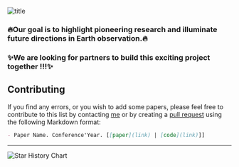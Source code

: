 
![title](https://github.com/user-attachments/assets/b9705d1b-9f2d-49a5-bb93-04e47dc5c449)

### 🔥Our goal is to highlight pioneering research and illuminate future directions in Earth observation.🔥
### ✨We are looking for partners to build this exciting project together !!!✨

## Contributing

If you find any errors, or you wish to add some papers, please feel free to contribute to this list by contacting [me](https://likyoo.github.io/) or by creating a [pull request](https://github.com/likyoo/awesome-MLLM-for-image-segmentation/pulls) using the following Markdown format:

```markdown
- Paper Name. Conference'Year. [[paper](link) | [code](link)]]
```

----

<picture>
  <source media="(prefers-color-scheme: dark)" srcset="https://api.star-history.com/svg?repos=earth-insights/Advanced-Earth-Observation&type=Date&theme=dark"/>
  <source media="(prefers-color-scheme: light)" srcset="https://api.star-history.com/svg?repos=earth-insights/Advanced-Earth-Observation&type=Date"/>
  <img alt="Star History Chart" src="https://api.star-history.com/svg?repos=earth-insights/Advanced-Earth-Observation&type=Date"/>
</picture>
